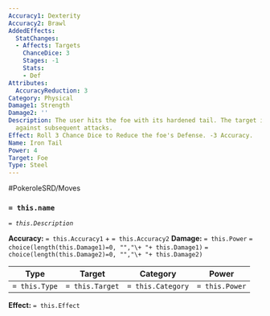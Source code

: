 ```yaml
---
Accuracy1: Dexterity
Accuracy2: Brawl
AddedEffects:
  StatChanges:
  - Affects: Targets
    ChanceDice: 3
    Stages: -1
    Stats:
    - Def
Attributes:
  AccuracyReduction: 3
Category: Physical
Damage1: Strength
Damage2: ''
Description: The user hits the foe with its hardened tail. The target is left vulnerable
  against subsequent attacks.
Effect: Roll 3 Chance Dice to Reduce the foe's Defense. -3 Accuracy.
Name: Iron Tail
Power: 4
Target: Foe
Type: Steel
---
```


#PokeroleSRD/Moves

### `= this.name` 
*`= this.Description`*

**Accuracy:** `= this.Accuracy1` + `= this.Accuracy2`
**Damage:** `= this.Power` `= choice(length(this.Damage1)=0, "","\+ "+ this.Damage1)` `= choice(length(this.Damage2)=0, "","\+ "+ this.Damage2)`

| Type          | Target          | Category          | Power          |
| ------------- | --------------- | ----------------  | -------------- |
| `= this.Type` | `= this.Target` | `= this.Category` | `= this.Power` | 

**Effect:** `= this.Effect`